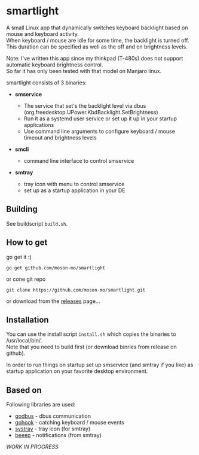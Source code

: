 # smartlight

A small Linux app that dynamically switches keyboard backlight based on mouse and keyboard activity.</br>
When keyboard / mouse are idle for some time, the backlight is turned off.</br>
This duration can be specified as well as the off and on brightness levels.</br>

Note: I've written this app since my thinkpad (T-480s) does not support automatic keyboard brightness control.</br>
So far it has only been tested with that model on Manjaro linux.

smartlight consists of 3 binaries:

* **smservice**
  * The service that set's the backlight level via dbus (org.freedesktop.UPower.KbdBacklight.SetBrightness)
  * Run it as a systemd user service or set up it up in your startup applications
  * Use command line arguments to configure keyboard / mouse timeout and brightness levels

* **smcli**
  * command line interface to control smservice
  
* **smtray**
  * tray icon with menu to control smservice
  * set up as a startup application in your DE

## Building

See buildscript `build.sh`.

## How to get

go get it :)
```
go get github.com/moson-mo/smartlight
```

or cone git repo
```
git clone https://github.com/moson-mo/smartlight.git
```

or download from the [releases](https://github.com/moson-mo/smartlight/releases) page...

## Installation

You can use the install script `install.sh` which copies the binaries to /usr/local/bin/.</br>
Note that you need to build first (or download binries from release on github).

In order to run things on startup set up smservice (and smtray if you like) as startup application on your favorite desktop environment.

## Based on

Following libraries are used:

* [godbus](https://github.com/godbus/dbus) - dbus communication
* [gohook](https://github.com/robotn/gohook) - catching keyboard / mouse events
* [systray](https://github.com/getlantern/systray) - tray icon (for smtray)
* [beeep](https://github.com/gen2brain/beeep) - notifications (from smtray)

*WORK IN PROGRESS*
